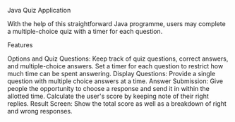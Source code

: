 Java Quiz Application

With the help of this straightforward Java programme, users may complete a multiple-choice quiz with a timer for each question.


Features

Options and Quiz Questions: Keep track of quiz questions, correct answers, and multiple-choice answers.
Set a timer for each question to restrict how much time can be spent answering.
Display Questions: Provide a single question with multiple choice answers at a time.
Answer Submission: Give people the opportunity to choose a response and send it in within the allotted time.
Calculate the user's score by keeping note of their right replies.
Result Screen: Show the total score as well as a breakdown of right and wrong responses.
